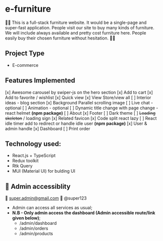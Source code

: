 # e-furniture

🚀🚀 This is a full-stack furniture website. It would be a single-page and super-fast application. People visit our site to buy many kinds of furniture. We will include always available and pretty cost furniture here. People easily buy their chosen furniture without hesitation. 🚀🚀

## Project Type

- E-commerce

## Features Implemented

[x] Awesome carousel by swiper-js on the hero section
[x] Add to cart
[x] Add to favorite / wishlist
[x] Quick view
[x] View Store/view all
[ ] Interior ideas - blog section
[x] Background Parallel scrolling image
[ ] Live chat - optional
[ ] Animation - optional
[ ] Dynamic title change with page change - react helmet **(npm package)**
[ ] About
[x] Footer
[ ] Dark theme
[ ] ~~Loading skeleton~~ / loading sign
[x] Related favicon
[x] Code split react lazy
[ ] React idle timer add to redirect or handle idle user **(npm package)**
[x] User & admin handle
[x] Dashboard
[ ] Print order

## Technology used:

- React.js + TypeScript
- Redux toolkit
- Rtk Query
- MUI (Material UI) for bulding UI

## 🔐 Admin accessiblity

📧 super.admin@gmail.com
🔑 @super123

- Admin can access all services as usual;
- **N.B - Only admin access the dashboard (Admin accessible route/link given below)**;
  - /admin/dashboard
  - /admin/orders
  - /admin/products
